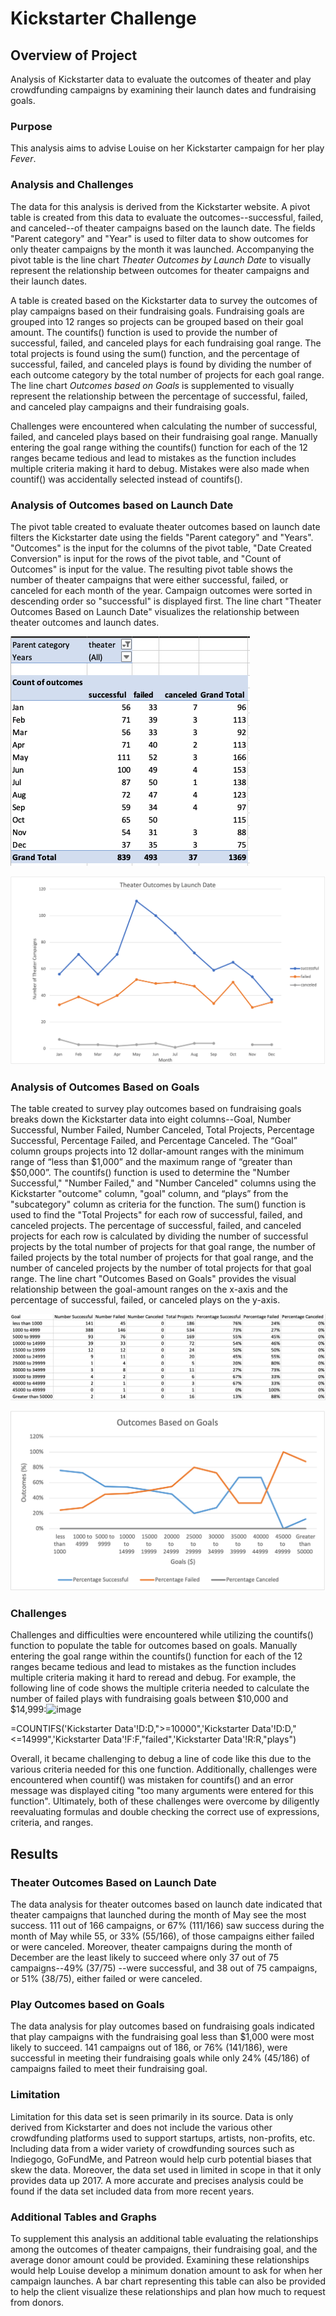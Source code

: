 # Kickstarter Challenge

## Overview of Project
Analysis of Kickstarter data to evaluate the outcomes of theater and play crowdfunding campaigns by examining their launch dates and fundraising goals.

### Purpose
This analysis aims to advise Louise on her Kickstarter campaign for her play *Fever*.

### Analysis and Challenges 
The data for this analysis is derived from the Kickstarter website. A pivot table is created from this data to evaluate the outcomes--successful, failed, and canceled--of theater campaigns based on the launch date. The fields "Parent category" and "Year" is used to filter data to show outcomes for only theater campaigns by the month it was launched. Accompanying the pivot table is the line chart *Theater Outcomes by Launch Date* to visually represent the relationship between outcomes for theater campaigns and their launch dates. 
 
A table is created based on the Kickstarter data to survey the outcomes of play campaigns based on their fundraising goals. Fundraising goals are grouped into 12 ranges so projects can be grouped based on their goal amount. The countifs() function is used to provide the number of successful, failed, and canceled plays for each fundraising goal range. The total projects is found using the sum() function, and the percentage of successful, failed, and canceled plays is found by dividing the number of each outcome category by the total number of projects for each goal range. The line chart *Outcomes based on Goals* is supplemented to visually represent the relationship between the percentage of successful, failed, and canceled play campaigns and their fundraising goals. 

Challenges were encountered when calculating the number of successful, failed, and canceled plays based on their fundraising goal range. Manually entering the goal range withing the countifs() function for each of the 12 ranges became tedious and lead to mistakes as the function includes multiple criteria making it hard to debug. Mistakes were also made when countif() was accidentally selected instead of countifs(). 

### Analysis of Outcomes based on Launch Date
The pivot table created to evaluate theater outcomes based on launch date filters the Kickstarter date using the fields "Parent category" and "Years". "Outcomes" is the input for the columns of the pivot table, "Date Created Conversion" is input for the rows of the pivot table, and "Count of Outcomes" is input for the value. The resulting pivot table shows the number of theater campaigns that were either successful, failed, or canceled for each month of the year. Campaign outcomes were sorted in descending order so "successful" is displayed first. The line chart "Theater Outcomes Based on Launch Date" visualizes the relationship between theater outcomes and launch dates.

![Theater Outcomes by Launch Date Table](/Resources/Theater_Outcomes_vs_Launch_Pivot.png)

![Theater_Outcomes_vs_Launch](/Resources/Theater_Outcomes_vs_Launch.png) 


### Analysis of Outcomes Based on Goals

The table created to survey play outcomes based on fundraising goals breaks down the Kickstarter data into eight columns--Goal, Number Successful, Number Failed, Number Canceled, Total Projects, Percentage Successful, Percentage Failed, and Percentage Canceled. The “Goal” column groups projects into 12 dollar-amount ranges with the minimum range of “less than $1,000” and the maximum range of “greater than $50,000”. The countifs() function is used to determine the "Number Successful," "Number Failed," and "Number Canceled" columns using the Kickstarter "outcome" column, "goal" column, and “plays” from the "subcategory" column as criteria for the function. The sum() function is used to find the "Total Projects" for each row of successful, failed, and canceled projects. The percentage of successful, failed, and canceled projects for each row is calculated by dividing the number of successful projects by the total number of projects for that goal range, the number of failed projects by the total number of projects for that goal range, and the number of canceled projects by the number of total projects for that goal range. The line chart "Outcomes Based on Goals" provides the visual relationship between the goal-amount ranges on the x-axis and the percentage of successful, failed, or canceled plays on the y-axis.

![Outcomes based on Goals Chart](/Resources/Outcomes_vs_Goals_Chart.png)

![Outcomes_vs_Goals](/Resources/Outcomes_vs_Goals.png)

### Challenges
Challenges and difficulties were encountered while utilizing the countifs() function to populate the table for outcomes based on goals. Manually entering the goal range within the countifs() function for each of the 12 ranges became tedious and lead to mistakes as the function includes multiple criteria making it hard to reread and debug. For example, the following line of code shows the multiple criteria needed to calculate the number of failed plays with fundraising goals between $10,000 and $14,999:![image](https://user-images.githubusercontent.com/80020390/111395194-a9f9ce00-8692-11eb-9764-eaa0dc460edd.png)

=COUNTIFS('Kickstarter Data'!D:D,">=10000",'Kickstarter Data'!D:D,"<=14999",'Kickstarter Data'!F:F,"failed",'Kickstarter Data'!R:R,"plays")

Overall, it became challenging to debug a line of code like this due to the various criteria needed for this one function. Additionally, challenges were encountered when countif() was mistaken for countifs() and an error message was displayed citing "too many arguments were entered for this function". Ultimately, both of these challenges were overcome by diligently reevaluating formulas and double checking the correct use of expressions, criteria, and ranges. 

## Results

### Theater Outcomes Based on Launch Date
 The data analysis for theater outcomes based on launch date indicated that theater campaigns that launched during the month of May see the most success. 111 out of 166 campaigns, or 67% (111/166) saw success during the month of May while 55, or 33% (55/166), of those campaigns either failed or were canceled. Moreover, theater campaigns during the month of December are the least likely to succeed where only 37 out of 75 campaigns--49% (37/75) --were successful, and 38 out of 75 campaigns, or 51% (38/75), either failed or were canceled. 
 
### Play Outcomes based on Goals
The data analysis for play outcomes based on fundraising goals indicated that play campaigns with the fundraising goal less than $1,000 were most likely to succeed. 141 campaigns out of 186, or 76% (141/186), were successful in meeting their fundraising goals while only 24% (45/186) of campaigns failed to meet their fundraising goal. 

### Limitation
Limitation for this data set is seen primarily in its source. Data is only derived from Kickstarter and does not include the various other crowdfunding platforms used to support startups, artists, non-profits, etc. Including data from a wider variety of crowdfunding sources such as Indiegogo, GoFundMe, and Patreon would help curb potential biases that skew the data. Moreover, the data set used in limited in scope in that it only provides data up 2017. A more accurate and precises analysis could be found if the data set included data from more recent years.

### Additional Tables and Graphs
To supplement this analysis an additional table evaluating the relationships among the outcomes of theater campaigns, their fundraising goal, and the average donor amount could be provided. Examining these relationships would help Louise develop a minimum donation amount to ask for when her campaign launches. A bar chart representing this table can also be provided to help the client visualize these relationships and plan how much to request from donors. 
